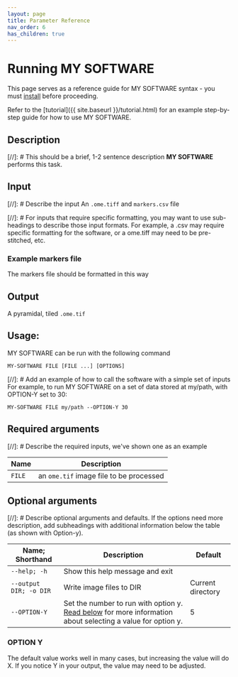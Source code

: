 ```yaml
---
layout: page
title: Parameter Reference
nav_order: 6
has_children: true
---
```


# Running MY SOFTWARE
This page serves as a reference guide for MY SOFTWARE syntax - you must [install](./installation.html) before proceeding. 

Refer to the [tutorial]({{ site.baseurl }}/tutorial.html) for an example step-by-step guide for how to use MY SOFTWARE.

## Description
[//]: # This should be a brief, 1-2 sentence description
**MY SOFTWARE** performs this task. 

## Input
[//]: # Describe the input
An ```.ome.tiff``` and `markers.csv` file

[//]: # For inputs that require specific formatting, you may want to use sub-headings to describe those input formats. For example, a .csv may require specific formatting for the software, or a ome.tiff may need to be pre-stitched, etc.
### Example markers file
The markers file should be formatted in this way


## Output
A pyramidal, tiled ```.ome.tif```

## Usage:
MY SOFTWARE can be run with the following command
```
MY-SOFTWARE FILE [FILE ...] [OPTIONS] 
```

[//]: # Add an example of how to call the software with a simple set of inputs
For example, to run MY SOFTWARE on a set of data stored at my/path, with OPTION-Y set to 30:
```
MY-SOFTWARE FILE my/path --OPTION-Y 30
```

## Required arguments
[//]: # Describe the required inputs, we've shown one as an example

| Name | Description |
|---|---|
| ```FILE``` | an `ome.tif` image file to be processed|

## Optional arguments
[//]: # Describe optional arguments and defaults. If the options need more description, add subheadings with additional information below the table (as shown with Option-y). 

|  Name; Shorthand | Description | Default|
|---|---|---|
|```--help; -h```| Show this help message and exit| |
|```--output DIR; -o DIR```|Write image files to DIR|Current directory|
|```--OPTION-Y```|Set the number to run with option y. [Read below](./option-y) for more information about selecting a value for option y. | 5 |

### OPTION Y
The default value works well in many cases, but increasing the value will do X. If you notice Y in your output, the value may need to be adjusted. 


